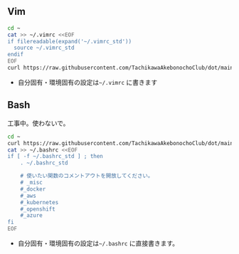 ## Vim
```bash
cd ~
cat >> ~/.vimrc <<EOF
if filereadable(expand('~/.vimrc_std'))
  source ~/.vimrc_std
endif
EOF
curl https://raw.githubusercontent.com/TachikawaAkebonochoClub/dot/main/vimrc_std -sLo ~/.vimrc_std
```
- 自分固有・環境固有の設定は`~/.vimrc` に書きます


## Bash
工事中。使わないで。
```bash
cd ~
curl https://raw.githubusercontent.com/TachikawaAkebonochoClub/dot/main/bashrc_std -sLo ~/.bashrc_std
cat >> ~/.bashrc <<EOF
if [ -f ~/.bashrc_std ] ; then
    . ~/.bashrc_std

    # 使いたい関数のコメントアウトを開放してください。
    # _misc
    #_docker
    #_aws
    #_kubernetes
    #_openshift
    #_azure
fi
EOF
```
- 自分固有・環境固有の設定は`~/.bashrc` に直接書きます。




